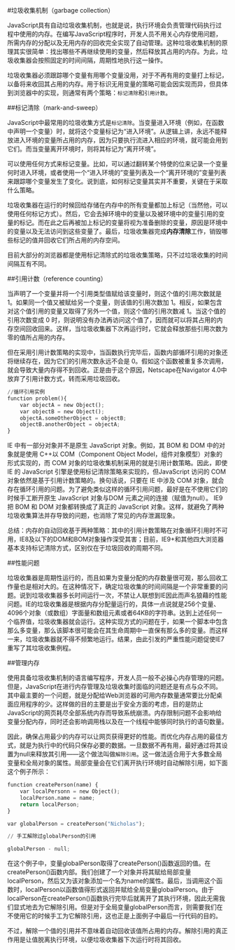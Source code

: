 #垃圾收集机制（garbage collection）

JavaScript具有自动垃圾收集机制，也就是说，执行环境会负责管理代码执行过程中使用的内存。在编写JavaScript程序时，开发人员不用关心内存使用问题，所需内存的分配以及无用内存的回收完全实现了自动管理。这种垃圾收集机制的原理其实很简单：找出哪些不再继续使用的变量，然后释放其占用的内存。为此，垃圾收集器会按照固定的时间间隔，周期性地执行这一操作。

垃圾收集器必须跟踪哪个变量有用哪个变量没用，对于不再有用的变量打上标记，以备将来收回其占用的内存。用于标识无用变量的策略可能会因实现而异，但具体到浏览器中的实现，则通常有两个策略：`标记清除`和`引用计数`。


##标记清除（mark-and-sweep）

JavaScript中最常用的垃圾收集方式是`标记清除`。当变量进入环境（例如，在函数中声明一个变量）时，就将这个变量标记为“进入环境”。从逻辑上讲，永远不能释放进入环境的变量所占用的内存，因为只要执行流进入相应的环境，就可能会用到它们。而当变量离开环境时，则将其标记为“离开环境”。

可以使用任何方式来标记变量。比如，可以通过翻转某个特使的位来记录一个变量何时进入环境，或者使用一个“进入环境的”变量列表及一个“离开环境的”变量列表来跟踪哪个变量发生了变化。说到底，如何标记变量其实并不重要，关键在于采取什么策略。

垃圾收集器在运行的时候回给存储在内存中的所有变量都加上标记（当然他，可以使用任何标记方式）。然后，它会去掉环境中的变量以及被环境中的变量引用的变量的标记。而在此之后再被加上标记的变量将视为准备删除的变量，原因是环境中的变量以及无法访问到这些变量了。最后，垃圾收集器完成**内存清除**工作，销毁哪些标记的值并回收它们所占用的内存空间。

目前大部分的浏览器都是使用标记清除式的垃圾收集策略，只不过垃圾收集的时间间隔互有不同。

##引用计数（reference counting）

当声明了一个变量并将一个引用类型值赋给该变量时，则这个值的引用次数就是 1。如果同一个值又被赋给另一个变量，则该值的引用次数加 1。相反，如果包含对这个值引用的变量又取得了另外一个值，则这个值的引用次数减 1。当这个值的引用次数变成 0 时，则说明没有办法再访问这个值了，因而就可以将其占用的内存空间回收回来。这样，当垃圾收集器下次再运行时，它就会释放那些引用次数为零的值所占用的内存。

但在采用引用计数策略的实现中，当函数执行完毕后，函数内部循环引用的对象还将继续存在，因为它们的引用次数永远不会是 0。假如这个函数被重复多次调用，就会导致大量内存得不到回收。正是由于这个原因，Netscape在Navigator 4.0中放弃了引用计数方式，转而采用垃圾回收。

``` python
//循环引用实例
function problem(){
    var objectA = new Object();
    var objectB = new Object();
    objectA.someOtherObject = objectB;
    objectB.anotherObject = objectA;
}
```

IE 中有一部分对象并不是原生 JavaScript 对象。例如，其 BOM 和 DOM 中的对象就是使用 C++以 COM（Component Object Model，组件对象模型）对象的形式实现的，而 COM 对象的垃圾收集机制采用的就是引用计数策略。因此，即使 IE 的 JavaScript 引擎是使用标记清除策略来实现的，但JavaScript 访问的 COM 对象依然是基于引用计数策略的。换句话说，只要在 IE 中涉及 COM 对象，就会存在循环引用的问题。为了避免类似这样的循环引用问题，最好是在不使用它们的时候手工断开原生 JavaScript 对象与DOM 元素之间的连接（赋值为null）。
IE9 把 BOM 和 DOM 对象都转换成了真正的 JavaScript 对象。这样，就避免了两种垃圾收集算法并存导致的问题，也消除了常见的内存泄漏现象。

总结：内存的自动回收基于两种策略：其中的引用计数策略在对象循环引用时不可用，IE8及以下的DOM和BOM对象操作深受其害；目前，IE9+和其他四大浏览器基本支持标记清除方式，区别仅在于垃圾回收的周期不同。

##性能问题

垃圾收集器是周期性运行的，而且如果为变量分配的内存数量很可观，那么回收工作量也是相对大的。在这种情况下，确定垃圾收集的时间间隔是一个非常重要的问题。说到垃圾收集器多长时间运行一次，不禁让人联想到IE因此而声名狼藉的性能问题。IE的垃圾收集器是根据内存分配量运行的，具体一点说就是256个变量、4096个对象（或数组）字面量和数组元素或者64KB的字符串。达到上述任何一个临界值，垃圾收集器就会运行。这种实现方式的问题在于，如果一个脚本中包含那么多变量，那么该脚本很可能会在其生命周期中一直保有那么多的变量。而这样一来，垃圾收集器就不得不频繁地运行。结果，由此引发的严重性能问题促使IE7重写了其垃圾收集例程。

##管理内存

使用具备垃圾收集机制的语言编写程序，开发人员一般不必操心内存管理的问题。但是，JavaScript在进行内存管理及垃圾收集时面临的问题还是有点与众不同。其中最主要的一个问题，就是分配给Web浏览器的可用内存数量通常要比分配桌面应用程序的少。这样做的目的主要是出于安全方面的考虑，目的是防止JavaScript的网页耗尽全部系统内存而导致系统崩溃。内存限制问题不会影响给变量分配内存，同时还会影响调用栈以及在一个线程中能够同时执行的语句数量。

因此，确保占用最少的内存可以让网页获得更好的性能。而优化内存占用的最佳方式，就是为执行中的代码只保存必要的数据。一旦数据不再有用，最好通过将其设置为null来释放其引用——这个做法叫做`解除引用`。这一做法适合用于大多数全局变量和全局对象的属性。局部变量会在它们离开执行环境时自动解除引用，如下面这个例子所示：

``` python
function createPerson(name) {
    var localPersonn = new Object();
    localPerson.name = name;
    return localPerson;
}

var globalPerson = createPerson("Nicholas");

// 手工解除过globalPerson的引用

globalPerson - null;
```

在这个例子中，变量globalPerson取得了createPerson()函数返回的值。在createPerson()函数内部。我们创建了一个对象并将其赋给局部变量localPerson，然后又为该对象添加一个名为name的属性。最后，当调用这个函数时，localPerson以函数值得形式返回并赋给全局变量globalPerson。由于localPerson在createPerson()函数执行完毕后就离开了其执行环境，因此无需我们显式地去为它解除引用。但是对于全局变量globalPerson而言，则需要我们在不使用它的时候手工为它解除引用，这也正是上面例子中最后一行代码的目的。

不过，解除一个值的引用并不意味着自动回收该值所占用的内存。解除引用的真正作用是让值脱离执行环境，以便垃圾收集器下次运行时将其回收。

